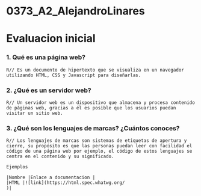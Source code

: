 # 0373_A2_AlejandroLinares

# Evaluacion inicial

### 1. Qué es una página web?

    R// Es un documento de hipertexto que se visualiza en un navegador utilizando HTML, CSS y Javascript para diseñarlas.
### 2. ¿Qué es un servidor web?

    R// Un servidor web es un dispositivo que almacena y procesa contenido de páginas web, gracias a él es posible que los usuarios puedan visitar un sitio web.
### 3. ¿Qué son los lenguajes de marcas? ¿Cuántos conoces?

    R// Los lenguajes de marcas son sistemas de etiquetas de apertura y cierre, su propósito es que las personas puedan leer con facilidad el código de una página web por ejemplo, el código de estos lenguajes se centra en el contenido y su significado.

    Ejemplos

    |Nombre |Enlace a documentacion |
    |HTML |![link](https://html.spec.whatwg.org/
    )|






